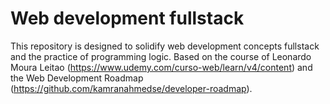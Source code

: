 # Web development fullstack

This repository is designed to solidify web development concepts fullstack and the practice of programming logic. Based on the course of Leonardo Moura Leitao (https://www.udemy.com/curso-web/learn/v4/content) and the Web Development Roadmap (https://github.com/kamranahmedse/developer-roadmap).
